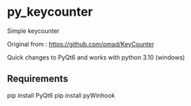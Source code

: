 # py_keycounter

Simple keycounter

Original from  : https://github.com/omad/KeyCounter

Quick changes to PyQt6 and works with python 3.10  (windows)


## Requirements

pip install PyQt6
pip install pyWinhook



